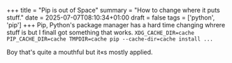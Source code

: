 +++
title = "Pip is out of Space"
summary = "How to change where it puts stuff."
date = 2025-07-07T08:10:34+01:00
draft = false
tags = ['python', 'pip']
+++
Pip, Python's package manager has a hard time changing whrere stuff is but I finall got something that works.
`XDG_CACHE_DIR=cache PIP_CACHE_DIR=cache TMPDIR=cache pip --cache-dir=cache install ...`

Boy that's quite a mouthful but it«s mostly applied.
